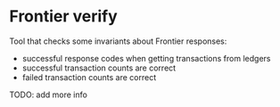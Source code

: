 # Frontier verify

Tool that checks some invariants about Frontier responses:

- successful response codes when getting transactions from ledgers
- successful transaction counts are correct
- failed transaction counts are correct

TODO: add more info
